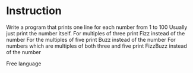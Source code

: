 # Instruction

Write a program that prints one line for each number from 1 to 100
Usually just print the number itself.
For multiples of three print Fizz instead of the number
For the multiples of five print Buzz instead of the number
For numbers which are multiples of both three and five print FizzBuzz instead of the number

Free language